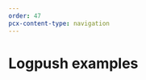 ```yaml
---
order: 47
pcx-content-type: navigation
---
```


# Logpush examples

<DirectoryListing path="/reference/logpush-api-configuration/examples" />
